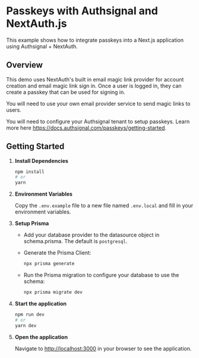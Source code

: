 # Passkeys with Authsignal and NextAuth.js

This example shows how to integrate passkeys into a Next.js application using Authsignal + NextAuth.

## Overview

This demo uses NextAuth's built in email magic link provider for account creation and email magic link sign in. Once a user is logged in, they can create a passkey that can be used for signing in.

You will need to use your own email provider service to send magic links to users.

You will need to configure your Authsignal tenant to setup passkeys. Learn more here https://docs.authsignal.com/passkeys/getting-started.

## Getting Started

1. **Install Dependencies**

   ```bash
   npm install
   # or
   yarn
   ```

2. **Environment Variables**

   Copy the `.env.example` file to a new file named `.env.local` and fill in your environment variables.

3. **Setup Prisma**

   - Add your database provider to the datasource object in schema.prisma. The default is `postgresql`.

   - Generate the Prisma Client:

     ```bash
     npx prisma generate
     ```

   - Run the Prisma migration to configure your database to use the schema:
   
     ```bash
     npx prisma migrate dev
     ```

4. **Start the application**

   ```bash
   npm run dev
   # or
   yarn dev
   ```

5. **Open the application**

   Navigate to [http://localhost:3000](http://localhost:3000) in your browser to see the application.
